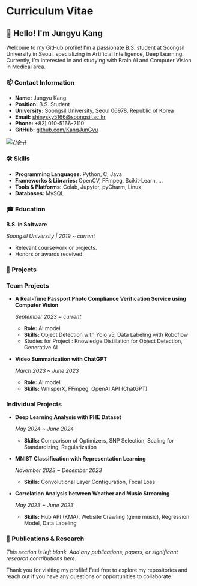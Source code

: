 # Curriculum Vitae

## 👋 Hello! I'm Jungyu Kang

Welcome to my GitHub profile! I'm a passionate B.S. student at Soongsil University in Seoul, specializing in Artificial Intelligence, Deep Learning. Currently, I’m interested in and studying with Brain AI and Computer Vision in Medical area.

### 📫 Contact Information

- **Name:** Jungyu Kang
- **Position:** B.S. Student
- **University:** Soongsil University, Seoul 06978, Republic of Korea
- **Email:** shinysky5166@soongsil.ac.kr
- **Phone:** +82) 010-5166-2110
- **GitHub:** [github.com/KangJunGyu](https://github.com/KangJunGyu)

![강준규](https://github.com/user-attachments/assets/0831c231-e096-4b19-aab7-1c4cb50f888a)

### 🛠 Skills

- **Programming Languages:** Python, C, Java
- **Frameworks & Libraries:** OpenCV, FFmpeg, Scikit-Learn, …
- **Tools & Platforms:** Colab, Jupyter, pyCharm, Linux
- **Databases:** MySQL

### 🎓 Education

**B.S. in Software**

*Soongsil University | 2019 ~ current*

- Relevant coursework or projects.
- Honors or awards received.

### 📂 Projects

### Team Projects

- **A Real-Time Passport Photo Compliance Verification Service using Computer Vision**
    
    *September 2023 ~ current*
    
    - **Role:** AI model
    - **Skills:** Object Detection with Yolo v5, Data Labeling with Roboflow
    - Studies for Project : Knowledge Distillation for Object Detection, Generative AI
- **Video Summarization with ChatGPT**
    
    *March 2023 ~ June 2023*
    
    - **Role:** AI model
    - **Skills:** WhisperX, FFmpeg, OpenAI API (ChatGPT)

### Individual Projects

- **Deep Learning Analysis with PHE Dataset**
    
    *May 2024 ~ June 2024*
    
    - **Skills:** Comparison of Optimizers, SNP Selection, Scaling for Standardizing, Regularization
- **MNIST Classification with Representation Learning**
    
    *November 2023 ~ December 2023*
    
    - **Skills:** Convolutional Layer Configuration, Focal Loss
- **Correlation Analysis between Weather and Music Streaming**
    
    *May 2023 ~ June 2023*
    
    - **Skills:** Hub API (KMA), Website Crawling (gene music), Regression Model, Data Labeling

### 📝 Publications & Research

*This section is left blank. Add any publications, papers, or significant research contributions here.*

Thank you for visiting my profile! Feel free to explore my repositories and reach out if you have any questions or opportunities to collaborate.
